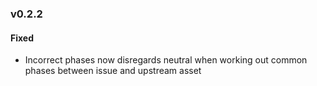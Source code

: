 ### v0.2.2

#### Fixed

- Incorrect phases now disregards neutral when working out common phases between issue and upstream asset



